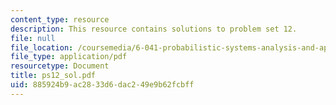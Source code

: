 ```yaml
---
content_type: resource
description: This resource contains solutions to problem set 12.
file: null
file_location: /coursemedia/6-041-probabilistic-systems-analysis-and-applied-probability-spring-2006/885924b9ac2833d6dac249e9b62fcbff_ps12_sol.pdf
file_type: application/pdf
resourcetype: Document
title: ps12_sol.pdf
uid: 885924b9-ac28-33d6-dac2-49e9b62fcbff
---
```


